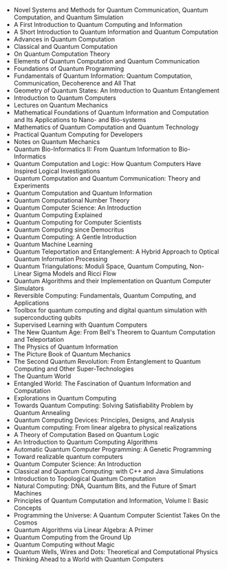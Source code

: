 
<ul>
                <li><a target="_blank" href="https://github.com/soltrinox/Quantum-Computing-Books/blob/master/quc(1).pdf" style="text-decoration:none;">Novel Systems and Methods for Quantum Communication, Quantum Computation, and Quantum Simulation  </a></li>
                <li><a target="_blank" href="https://github.com/soltrinox/Quantum-Computing-Books/blob/master/quc(2).pdf" style="text-decoration:none;">A First Introduction to Quantum Computing and Information</a></li>
                <li><a target="_blank" href="https://github.com/soltrinox/Quantum-Computing-Books/blob/master/quc(3).pdf" style="text-decoration:none;">A Short Introduction to Quantum Information and Quantum Computation</a></li>
                <li><a target="_blank" href="https://github.com/soltrinox/Quantum-Computing-Books/blob/master/quc(4).pdf" style="text-decoration:none;">Advances in Quantum Computation</a></li>
                <li><a target="_blank" href="https://github.com/soltrinox/Quantum-Computing-Books/blob/master/quc(5).pdf" style="text-decoration:none;">Classical and Quantum Computation</a></li>
                <li><a target="_blank" href="https://github.com/soltrinox/Quantum-Computing-Books/blob/master/quc(6).pdf" style="text-decoration:none;">On Quantum Computation Theory</a></li>
                <li><a target="_blank" href="https://github.com/soltrinox/Quantum-Computing-Books/blob/master/quc(7).pdf" style="text-decoration:none;">Elements of Quantum Computation and Quantum Communication</a></li>
                <li><a target="_blank" href="https://github.com/soltrinox/Quantum-Computing-Books/blob/master/quc(8).pdf" style="text-decoration:none;">Foundations of Quantum Programming</a></li>
                <li><a target="_blank" href="https://github.com/soltrinox/Quantum-Computing-Books/blob/master/quc(9).pdf" style="text-decoration:none;">Fundamentals of Quantum Information: Quantum Computation, Communication, Decoherence and All That</a></li>
                <li><a target="_blank" href="https://github.com/soltrinox/Quantum-Computing-Books/blob/master/quc(10).pdf" style="text-decoration:none;">Geometry of Quantum States: An Introduction to Quantum Entanglement</a></li>
                <li><a target="_blank" href="https://github.com/soltrinox/Quantum-Computing-Books/blob/master/quc(11).pdf" style="text-decoration:none;">Introduction to Quantum Computers</a></li>
     <li><a target="_blank" href="https://github.com/soltrinox/Quantum-Computing-Books/blob/master/quc(12).pdf" style="text-decoration:none;">Lectures on Quantum Mechanics</a></li> 
                <li><a target="_blank" href="https://github.com/soltrinox/Quantum-Computing-Books/blob/master/quc(13).pdf" style="text-decoration:none;">Mathematical Foundations of Quantum Information and Computation and Its Applications to Nano- and
Bio-systems</a></li>
  
<li><a target="_blank" href="https://github.com/soltrinox/Quantum-Computing-Books/blob/master/quc(14).pdf" style="text-decoration:none;">Mathematics of Quantum Computation and Quantum Technology</a></li>
                <li><a target="_blank" href="https://github.com/soltrinox/Quantum-Computing-Books/blob/master/quc(15).pdf" style="text-decoration:none;">Practical Quantum Computing for Developers</a></li>
                <li><a target="_blank" href="https://github.com/soltrinox/Quantum-Computing-Books/blob/master/quc(16).pdf" style="text-decoration:none;">Notes on Quantum Mechanics</a></li>
                <li><a target="_blank" href="https://github.com/soltrinox/Quantum-Computing-Books/blob/master/quc(17).pdf" style="text-decoration:none;">Quantum Bio-Informatics II: From Quantum Information to Bio-Informatics</a></li>
                <li><a target="_blank" href="https://github.com/soltrinox/Quantum-Computing-Books/blob/master/quc(18).pdf" style="text-decoration:none;">Quantum Computation and Logic: How Quantum Computers Have Inspired Logical Investigations</a></li>  
  
<li><a target="_blank" href="https://github.com/soltrinox/Quantum-Computing-Books/blob/master/quc(19).pdf" style="text-decoration:none;">Quantum Computation and Quantum Communication: Theory and Experiments</a></li>
                <li><a target="_blank" href="https://github.com/soltrinox/Quantum-Computing-Books/blob/master/quc(20).pdf" style="text-decoration:none;">Quantum Computation and Quantum Information</a></li>
                <li><a target="_blank" href="https://github.com/soltrinox/Quantum-Computing-Books/blob/master/quc(21).pdf" style="text-decoration:none;">Quantum Computational Number Theory</a></li>
                <li><a target="_blank" href="https://github.com/soltrinox/Quantum-Computing-Books/blob/master/quc(22).pdf" style="text-decoration:none;">Quantum Computer Science: An Introduction</a></li>  
  
<li><a target="_blank" href="https://github.com/soltrinox/Quantum-Computing-Books/blob/master/quc(23).pdf" style="text-decoration:none;">Quantum Computing Explained</a></li>
                <li><a target="_blank" href="https://github.com/soltrinox/Quantum-Computing-Books/blob/master/quc(24).pdf" style="text-decoration:none;">Quantum Computing for Computer Scientists</a></li>  
  
 <li><a target="_blank" href="https://github.com/soltrinox/Quantum-Computing-Books/blob/master/quc(25).pdf" style="text-decoration:none;">Quantum Computing since Democritus</a></li>  
  
<li><a target="_blank" href="https://github.com/soltrinox/Quantum-Computing-Books/blob/master/quc(26).pdf" style="text-decoration:none;">Quantum Computing: A Gentle Introduction</a></li>
                <li><a target="_blank" href="https://github.com/soltrinox/Quantum-Computing-Books/blob/master/quc(27).pdf" style="text-decoration:none;">Quantum Machine Learning</a></li>  
      
  <li><a target="_blank" href="https://github.com/soltrinox/Quantum-Computing-Books/blob/master/quc(28).pdf" style="text-decoration:none;">Quantum Teleportation and Entanglement: A Hybrid Approach to Optical Quantum Information Processing</a></li>   
  
   <li><a target="_blank" href="https://github.com/soltrinox/Quantum-Computing-Books/blob/master/quc(29).pdf" style="text-decoration:none;">Quantum Triangulations: Moduli Space, Quantum Computing, Non-Linear Sigma Models and Ricci Flow</a></li>  
  
<li><a target="_blank" href="https://github.com/soltrinox/Quantum-Computing-Books/blob/master/quc(30).pdf" style="text-decoration:none;">Quantum Algorithms and their Implementation on Quantum Computer Simulators</a></li>
 <li><a target="_blank" href="https://github.com/soltrinox/Quantum-Computing-Books/blob/master/quc(31).pdf" style="text-decoration:none;">Reversible Computing: Fundamentals, Quantum Computing, and Applications</a></li>  
      
  <li><a target="_blank" href="https://github.com/soltrinox/Quantum-Computing-Books/blob/master/quc(32).pdf" style="text-decoration:none;">Toolbox for quantum computing and digital quantum simulation with superconducting qubits</a></li>   
  
<li><a target="_blank" href="https://github.com/soltrinox/Quantum-Computing-Books/blob/master/quc(33).pdf" style="text-decoration:none;">Supervised Learning with Quantum Computers</a></li>  
  
<li><a target="_blank" href="https://github.com/soltrinox/Quantum-Computing-Books/blob/master/quc(34).pdf" style="text-decoration:none;">The New Quantum Age: From Bell's Theorem to Quantum Computation and Teleportation</a></li>
 <li><a target="_blank" href="https://github.com/soltrinox/Quantum-Computing-Books/blob/master/quc(35).pdf" style="text-decoration:none;">The Physics of Quantum Information</a></li>  
      
  <li><a target="_blank" href="https://github.com/soltrinox/Quantum-Computing-Books/blob/master/quc(36).pdf" style="text-decoration:none;">The Picture Book of Quantum Mechanics</a></li>   
  
<li><a target="_blank" href="https://github.com/soltrinox/Quantum-Computing-Books/blob/master/quc(37).pdf" style="text-decoration:none;">The Second Quantum Revolution: From Entanglement to Quantum Computing and Other Super-Technologies</a></li>  

<li><a target="_blank" href="https://github.com/soltrinox/Quantum-Computing-Books/blob/master/quc(38).pdf" style="text-decoration:none;">The Quantum World</a></li> 

<li><a target="_blank" href="https://github.com/soltrinox/Quantum-Computing-Books/blob/master/quc(39).pdf" style="text-decoration:none;">Entangled World: The Fascination of Quantum Information and Computation</a></li>
 <li><a target="_blank" href="https://github.com/soltrinox/Quantum-Computing-Books/blob/master/quc(40).pdf" style="text-decoration:none;">Explorations in Quantum Computing</a></li>  
      
  <li><a target="_blank" href="https://github.com/soltrinox/Quantum-Computing-Books/blob/master/quc(41).pdf" style="text-decoration:none;">Towards Quantum Computing: Solving Satisfiability Problem by Quantum Annealing</a></li>   
  
<li><a target="_blank" href="https://github.com/soltrinox/Quantum-Computing-Books/blob/master/quc(42).pdf" style="text-decoration:none;">Quantum Computing Devices: Principles, Designs, and Analysis</a></li>  
  
<li><a target="_blank" href="https://github.com/soltrinox/Quantum-Computing-Books/blob/master/quc(43).pdf" style="text-decoration:none;">Quantum computing: From linear algebra to physical realizations</a></li>
 <li><a target="_blank" href="https://github.com/soltrinox/Quantum-Computing-Books/blob/master/quc(44).pdf" style="text-decoration:none;">A Theory of Computation Based on Quantum Logic</a></li>  
      
  <li><a target="_blank" href="https://github.com/soltrinox/Quantum-Computing-Books/blob/master/quc(45).pdf" style="text-decoration:none;">An Introduction to Quantum Computing Algorithms</a></li>   
  
<li><a target="_blank" href="https://github.com/soltrinox/Quantum-Computing-Books/blob/master/quc(46).pdf" style="text-decoration:none;">Automatic Quantum Computer Programming: A Genetic Programming</a></li>  

<li><a target="_blank" href="https://github.com/soltrinox/Quantum-Computing-Books/blob/master/quc(47).pdf" style="text-decoration:none;">Toward realizable quantum computers</a></li> 

<li><a target="_blank" href="https://github.com/soltrinox/Quantum-Computing-Books/blob/master/quc(48).pdf" style="text-decoration:none;">Quantum Computer Science: An Introduction</a></li>  

<li><a target="_blank" href="https://github.com/soltrinox/Quantum-Computing-Books/blob/master/quc(49).pdf" style="text-decoration:none;">Classical and Quantum Computing: with C++ and Java Simulations</a></li>  

<li><a target="_blank" href="https://github.com/soltrinox/Quantum-Computing-Books/blob/master/quc(50).pdf" style="text-decoration:none;">Introduction to Topological Quantum Computation</a></li>   
  
<li><a target="_blank" href="https://github.com/soltrinox/Quantum-Computing-Books/blob/master/quc(51).pdf" style="text-decoration:none;">Natural Computing: DNA, Quantum Bits, and the Future of Smart Machines</a></li>  

<li><a target="_blank" href="https://github.com/soltrinox/Quantum-Computing-Books/blob/master/quc(52).pdf" style="text-decoration:none;">Principles of Quantum Computation and Information, Volume I: Basic Concepts</a></li> 

<li><a target="_blank" href="https://github.com/soltrinox/Quantum-Computing-Books/blob/master/quc(53).pdf" style="text-decoration:none;">Programming the Universe: A Quantum Computer Scientist Takes On the Cosmos</a></li>  

<li><a target="_blank" href="https://github.com/soltrinox/Quantum-Computing-Books/blob/master/quc(54).pdf" style="text-decoration:none;">Quantum Algorithms via Linear Algebra: A Primer</a></li>  

<li><a target="_blank" href="https://github.com/soltrinox/Quantum-Computing-Books/blob/master/quc(55).pdf" style="text-decoration:none;">Quantum Computing from the Ground Up</a></li>  

<li><a target="_blank" href="https://github.com/soltrinox/Quantum-Computing-Books/blob/master/quc(56).pdf" style="text-decoration:none;">Quantum Computing without Magic</a></li> 

<li><a target="_blank" href="https://github.com/soltrinox/Quantum-Computing-Books/blob/master/quc(57).pdf" style="text-decoration:none;">Quantum Wells, Wires and Dots: Theoretical and Computational Physics</a></li>  

<li><a target="_blank" href="https://github.com/soltrinox/Quantum-Computing-Books/blob/master/quc(58).pdf" style="text-decoration:none;">Thinking Ahead to a World with Quantum Computers</a></li>  







</ul>
